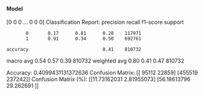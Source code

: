 #### Model
[0 0 0 ... 0 0 0]
Classification Report:
              precision    recall  f1-score   support

           0       0.17      0.81      0.28    117971
           1       0.91      0.34      0.50    692761

    accuracy                           0.41    810732
   macro avg       0.54      0.57      0.39    810732
weighted avg       0.80      0.41      0.47    810732

Accuracy: 0.4099431131372636
Confusion Matrix:
[[ 95112  22859]
 [455519 237242]]
Confusion Matrix (%):
[[11.73162031  2.81955073]
 [56.18613796 29.262691  ]]
